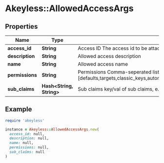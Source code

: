 # Akeyless::AllowedAccessArgs

## Properties

| Name | Type | Description | Notes |
| ---- | ---- | ----------- | ----- |
| **access_id** | **String** | Access ID The access id to be attached to this allowed access. Auth method with this access id should already exist. |  |
| **description** | **String** | Allowed access description | [optional] |
| **name** | **String** | Allowed access name |  |
| **permissions** | **String** | Permissions  Comma-seperated list of permissions for this allowed access. Available permissions: [defaults,targets,classic_keys,automatic_migration,ldap_auth,dynamic_secret,k8s_auth,log_forwarding,zero_knowledge_encryption,rotated_secret,caching,event_forwarding,admin,kmip,general] | [optional] |
| **sub_claims** | **Hash&lt;String, String&gt;** | Sub claims key/val of sub claims, e.g group&#x3D;admins,developers | [optional] |

## Example

```ruby
require 'akeyless'

instance = Akeyless::AllowedAccessArgs.new(
  access_id: null,
  description: null,
  name: null,
  permissions: null,
  sub_claims: null
)
```

